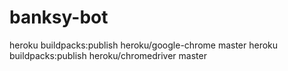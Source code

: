 # banksy-bot
heroku buildpacks:publish heroku/google-chrome master
heroku buildpacks:publish heroku/chromedriver master